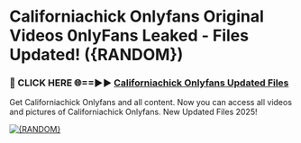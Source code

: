 # Californiachick Onlyfans Original Videos 0nlyFans Leaked - Files Updated! ({RANDOM})

<h3>🔴 CLICK HERE 🌐==►► <a href="https://betterlinks.top/A2PfLJ" rel="nofollow">Californiachick Onlyfans Updated Files</a></h3>

Get Californiachick Onlyfans and all content. Now you can access all videos and pictures of Californiachick Onlyfans. New Updated Files 2025!

[![{RANDOM}](https://i.imgur.com/ppqm5kG.gif)](https://betterlinks.top/A2PfLJ)